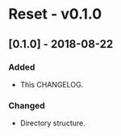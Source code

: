 # Reset - v0.1.0

## [0.1.0] - 2018-08-22

### Added
- This CHANGELOG.

### Changed
- Directory structure.
